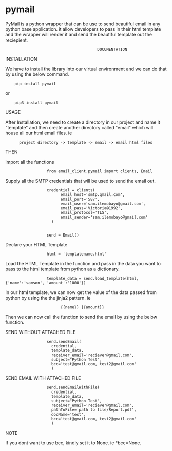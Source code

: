 # pymail

PyMail is a python wrapper that can be use to send beautiful email in any python base application. it allow developers to pass in their html template and the wrapper will render it and send the beautiful template out the reciepient. 

                                            DOCUMENTATION

INSTALLATION

We have to install the library into our virtual environment and we can do that by using the below command.

        pip install pymail

or

        pip3 install pymail


USAGE

After Installation, we need to create a directory in our project and name it "template" and then create another directory called "email" which will house all our html email files. ie

          project directory -> template -> email -> email html files


THEN

import all the functions

                      from email_client.pymail import clients, Email

Supply all the SMTP credentials that will be used to send the email out.

                      credential = clients(
                            email_host='smtp.gmail.com',
                            email_port='587',
                            email_user='sam.ilemobayo@gmail.com',
                            email_pass='Victoria@1992',
                            email_protocol='TLS',
                            email_sender='sam.ilemobayo@gmail.com'
                        )


                      send = Email()

Declare your HTML Template

                      html = 'templatename.html'

Load the HTML Template in the function and pass in the data you want to pass to the html template from python as a dictionary. 


                      template_data = send.load_template(html, {'name':'samson', 'amount':'1000'})

In our html template, we can now get the value of the data passed from python by using the the jinja2 pattern. ie 

                            {{name}} {{amount}}

Then we can now call the function to send the email by using the below function.

SEND WITHOUT ATTACHED FILE

                      send.sendEmail(
                        credential, 
                        template_data, 
                        receiver_email='reciever@gmail.com', 
                        subject="Python Test", 
                        bcc='test@gmail.com, test2@gmail.com'
                        )


SEND EMAIL WITH ATTACHED FILE

                      send.sendEmailWithFile(
                        credential, 
                        template_data, 
                        subject="Python Test", 
                        receiver_email='reciever@gmail.com',
                        pathToFile='path to file/Report.pdf', 
                        docName='test', 
                        bcc='test@gmail.com, test2@gmail.com'
                        )


NOTE

If you dont want to use bcc, kindly set it to None. ie *bcc=None.
        